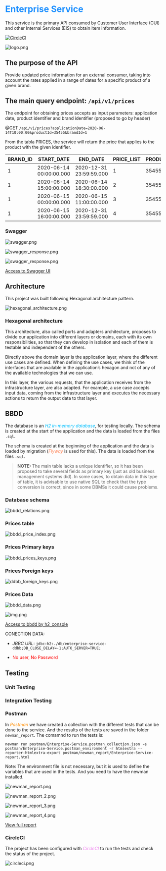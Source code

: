 # <span style=color:DodgerBlue;> Enterprise Service </span>
This service is the primary API consumed by Customer User Interface (CUI) 
and other Internal Services (EIS) to obtain item information.

[![CircleCI](https://dl.circleci.com/status-badge/img/circleci/TBVhwa42P1Miy4YXXnJ9KN/FYVztUf4D1xxSEceoqYnj7/tree/main.svg?style=svg)](https://dl.circleci.com/status-badge/redirect/circleci/TBVhwa42P1Miy4YXXnJ9KN/FYVztUf4D1xxSEceoqYnj7/tree/main)

![logo.png](src/main/resources/static/images/logo.png)


## The purpose of the API

Provide updated price information for an external consumer, 
taking into account the rates applied in a range of dates for a specific product of a given brand.

## The main query endpoint: `/api/v1/prices`

The endpoint for obtaining prices accepts as input parameters: 
application date, product identifier and brand identifier (proposed to go by header)


@GET
`/api/v1/prices?applicationDate=2020-06-14T10:00:00&productId=35455&brandId=1`

From the tabla PRICES, the service will return the price that applies to the product with the given identifier.

|BRAND_ID|START_DATE|END_DATE|PRICE_LIST|PRODUCT_ID|PRIORITY|PRICE|CURR|
|--------|----------|--------|----------|----------|--------|-----|----|
|1|2020-06-14 00:00:00.000|2020-12-31 23:59:59.000|1|35455|0|35.50|EUR|
|1|2020-06-14 15:00:00.000|2020-06-14 18:30:00.000|2|35455|1|25.45|EUR|
|1|2020-06-15 00:00:00.000|2020-06-15 11:00:00.000|3|35455|1|30.50|EUR|
|1|2020-06-15 16:00:00.000|2020-12-31 23:59:59.000|4|35455|1|38.95|EUR|

### Swagger

![swagger.png](src/main/resources/static/images/swagger.png)

![swagger_response.png](src/main/resources/static/images/swagger_response.png)

![swagger_response.png](src/main/resources/static/images/swagger_response_schema.png)

[Access to Swagger UI](http://localhost:8081/swagger-ui/index.html)


## Architecture
This project was built following Hexagonal architecture pattern.

![hexagonal_architecture.png](src/main/resources/static/images/hexagonal_architecture.png)

### Hexagonal architecture

This architecture, also called ports and adapters architecture, proposes to divide our application into different layers or domains, each with its own responsibilities, so that they can develop in isolation and each of them is testable and independent of the others.

Directly above the domain layer is the application layer, where the different use cases are defined. When defining the use cases, we think of the interfaces that are available in the application’s hexagon and not of any of the available technologies that we can use.

In this layer, the various requests, that the application receives from the infrastructure layer, are also adapted. For example, a use case accepts input data, coming from the infrastructure layer and executes the necessary actions to return the output data to that layer.



## BBDD
The database is an <span style=color:DeepSkyBlue;>*_H2 in-memory database_*</span>, for testing locally.
The schema is created at the start of the application and the data is loaded from the files `.sql`.

The schema is created at the beginning of the application and the data is loaded 
by migration (<span style=color:Coral;>*_Flyway_*</span> is used for this). The data is loaded from the files `.sql`.
> **NOTE:**   The main table lacks a unique identifier, so it has been proposed to take several fields as primary key 
(just as old business management systems did). In some cases, to obtain data in this type of table, 
it is advisable to use native SQL to check that the type conversion is correct, since in some DBMSs it could cause problems.


### Database schema
![bbdd_relations.png](src/main/resources/static/images/bbdd_relations.png)

### Prices table
![bbdd_price_index.png](src/main/resources/static/images/bbdd_price_index.png)

### Prices Primary keys
![bbdd_prices_keys.png](src/main/resources/static/images/bbdd_prices_keys.png)

### Prices Foreign keys
![ddbb_foreign_keys.png](src/main/resources/static/images/ddbb_foreign_keys.png)

### Prices Data
![bbdd_data.png](src/main/resources/static/images/bbdd_data.png)

![img.png](src/main/resources/static/images/bbdd_data.png)

[Access to bbdd by h2_console](http://localhost:8081/h2-console/)


CONECTION DATA:
* *JBBC URL*: `jdbc:h2:./db/enterprise-service-ddbb;DB_CLOSE_DELAY=-1;AUTO_SERVER=TRUE;`

* <span style= color:red;>No user, No Password<span>



## Testing

### Unit Testing


### Integration Testing

### Postman

In <span style=color:DarkOrange;>*_Postman_*</span> we have created a collection with the different tests that can be done to the service. 
And the results of the tests are saved in the folder `newman_report`. The comamnd to run the tests is:

```shell
newman run postman/Enterprise-Service.postman_collection.json -e postman/Enterprise-Service.postman_environment -r htmlextra --reporter-htmlextra-export postman/newman_report/Enterprice-Service-report.html
```
Note: The environment file is not necessary, but it is used to define the variables that are used in the tests. And you need to have the newman installed.

![newman_report.png](src/main/resources/static/images/newman_report.png)

![newman_report_2.png](src/main/resources/static/images/newman_report_2.png)

![newman_report_3.png](src/main/resources/static/images/newman_report_3.png)

![newman_report_4.png](src/main/resources/static/images/newman_report_4.png)

[View full report](postman/newman_report/Enterprice-Service-report.html)


### CircleCI

The project has been configured with <span style=color:Violet;>*_CircleCI_*</span> 
to run the tests and check the status of the project.

![circleci.png](src/main/resources/static/images/circleci.png)


